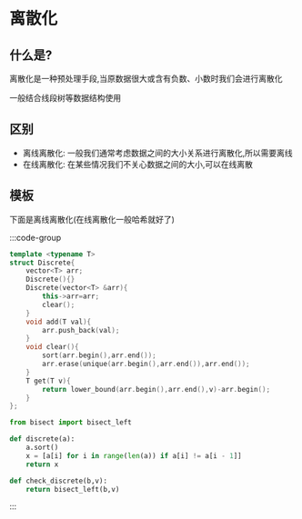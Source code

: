 # 离散化

## 什么是?

离散化是一种预处理手段,当原数据很大或含有负数、小数时我们会进行离散化

一般结合线段树等数据结构使用

## 区别
- 离线离散化: 一般我们通常考虑数据之间的大小关系进行离散化,所以需要离线
- 在线离散化: 在某些情况我们不关心数据之间的大小,可以在线离散

## 模板

下面是离线离散化(在线离散化一般哈希就好了)

:::code-group

```cpp
template <typename T>
struct Discrete{
    vector<T> arr;
    Discrete(){}
    Discrete(vector<T> &arr){
        this->arr=arr;
        clear();
    }
    void add(T val){
        arr.push_back(val);
    }
    void clear(){
        sort(arr.begin(),arr.end());
        arr.erase(unique(arr.begin(),arr.end()),arr.end());
    }
    T get(T v){
        return lower_bound(arr.begin(),arr.end(),v)-arr.begin();
    }
};
```

```py
from bisect import bisect_left

def discrete(a):
    a.sort()
    x = [a[i] for i in range(len(a)) if a[i] != a[i - 1]]
    return x

def check_discrete(b,v):
    return bisect_left(b,v)
```

:::